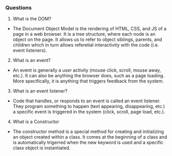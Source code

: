 ### Questions
1. What is the DOM?
* The Document Object Model is the rendering of HTML, CSS, and JS of a page in a web browser.  It is a tree structure, where each node is an object on the page.  It allows us to refer to object siblings, parents, and children which in turn allows referetial interactivity with the code (i.e. event listeners).

2. What is an event?
* An event is generally a user activity (mouse click, scroll, mouse away, etc.).  It can also be anything the browser does, such as a page loading.  More specifically, it is anything that triggers feedback from the system.

3. What is an event listener?
* Code that handles, or responds to an event is called an event listener.  They program something to happen (text appearing, disappearing, etc.) a specific event is triggered in the system (click, scroll, page load, etc.).

4. What is a Constructor
* The constructor method is a special method for creating and initializing an object created within a class.  It comes at the beginning of a class and is automatically trigerred when the new keyword is used and a specific class object is instantiated.